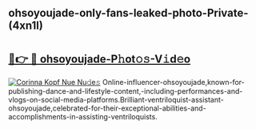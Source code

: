 ## ohsoyoujade-only-fans​-leaked-photo​-Private-(4xn1l)


# <h2><a href="https://mediaupload.pro?title=ohsoyoujade&ref=git">🔗👉 🔴 ohsoyoujade-P𝚑ot𝚘𝚜-V𝚒d𝚎o</a></h2>

[![Corinna Kopf Nue Nu𝚍e𝚜](https://i.imgur.com/0qMVB7G.gif)](https://mediaupload.pro?title=ohsoyoujade&ref=git)
Online-influencer-ohsoyoujade,known-for-publishing-dance-and-lifestyle-content,-including-performances-and-vlogs-on-social-media-platforms.Brilliant-ventriloquist-assistant-ohsoyoujade,celebrated-for-their-exceptional-abilities-and-accomplishments-in-assisting-ventriloquists.  